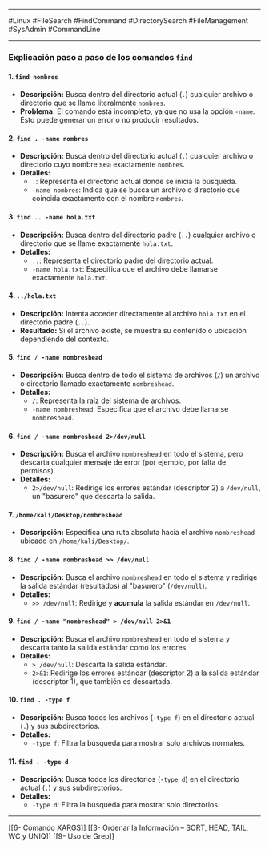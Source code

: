 
---

#Linux #FileSearch #FindCommand #DirectorySearch #FileManagement #SysAdmin #CommandLine

---
### Explicación paso a paso de los comandos `find`

#### 1. `find nombres`

- **Descripción:** Busca dentro del directorio actual (`.`) cualquier archivo o directorio que se llame literalmente `nombres`.
- **Problema:** El comando está incompleto, ya que no usa la opción `-name`. Esto puede generar un error o no producir resultados.

#### 2. `find . -name nombres`

- **Descripción:** Busca dentro del directorio actual (`.`) cualquier archivo o directorio cuyo nombre sea exactamente `nombres`.
- **Detalles:**
    - `.`: Representa el directorio actual donde se inicia la búsqueda.
    - `-name nombres`: Indica que se busca un archivo o directorio que coincida exactamente con el nombre `nombres`.

#### 3. `find .. -name hola.txt`

- **Descripción:** Busca dentro del directorio padre (`..`) cualquier archivo o directorio que se llame exactamente `hola.txt`.
- **Detalles:**
    - `..`: Representa el directorio padre del directorio actual.
    - `-name hola.txt`: Especifica que el archivo debe llamarse exactamente `hola.txt`.

#### 4. `../hola.txt`

- **Descripción:** Intenta acceder directamente al archivo `hola.txt` en el directorio padre (`..`).
- **Resultado:** Si el archivo existe, se muestra su contenido o ubicación dependiendo del contexto.

#### 5. `find / -name nombreshead`

- **Descripción:** Busca dentro de todo el sistema de archivos (`/`) un archivo o directorio llamado exactamente `nombreshead`.
- **Detalles:**
    - `/`: Representa la raíz del sistema de archivos.
    - `-name nombreshead`: Especifica que el archivo debe llamarse `nombreshead`.

#### 6. `find / -name nombreshead 2>/dev/null`

- **Descripción:** Busca el archivo `nombreshead` en todo el sistema, pero descarta cualquier mensaje de error (por ejemplo, por falta de permisos).
- **Detalles:**
    - `2>/dev/null`: Redirige los errores estándar (descriptor 2) a `/dev/null`, un "basurero" que descarta la salida.

#### 7. `/home/kali/Desktop/nombreshead`

- **Descripción:** Especifica una ruta absoluta hacia el archivo `nombreshead` ubicado en `/home/kali/Desktop/`.

#### 8. `find / -name nombreshead >> /dev/null`

- **Descripción:** Busca el archivo `nombreshead` en todo el sistema y redirige la salida estándar (resultados) al "basurero" (`/dev/null`).
- **Detalles:**
    - `>> /dev/null`: Redirige y **acumula** la salida estándar en `/dev/null`.

#### 9. `find / -name "nombreshead" > /dev/null 2>&1`

- **Descripción:** Busca el archivo `nombreshead` en todo el sistema y descarta tanto la salida estándar como los errores.
- **Detalles:**
    - `> /dev/null`: Descarta la salida estándar.
    - `2>&1`: Redirige los errores estándar (descriptor 2) a la salida estándar (descriptor 1), que también es descartada.

#### 10. `find . -type f`

- **Descripción:** Busca todos los archivos (`-type f`) en el directorio actual (`.`) y sus subdirectorios.
- **Detalles:**
    - `-type f`: Filtra la búsqueda para mostrar solo archivos normales.

#### 11. `find . -type d`

- **Descripción:** Busca todos los directorios (`-type d`) en el directorio actual (`.`) y sus subdirectorios.
- **Detalles:**
    - `-type d`: Filtra la búsqueda para mostrar solo directorios.

---



[[6- Comando XARGS]]
[[3- Ordenar la Información – SORT, HEAD, TAIL, WC y UNIQ]]
[[9- Uso de Grep]]